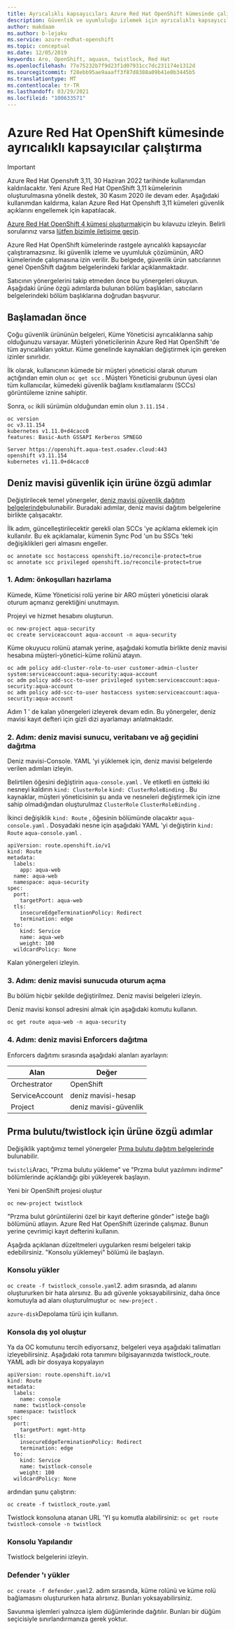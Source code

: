 ```yaml
---
title: Ayrıcalıklı kapsayıcıları Azure Red Hat OpenShift kümesinde çalıştırma | Microsoft Docs
description: Güvenlik ve uyumluluğu izlemek için ayrıcalıklı kapsayıcıları çalıştırın.
author: makdaam
ms.author: b-lejaku
ms.service: azure-redhat-openshift
ms.topic: conceptual
ms.date: 12/05/2019
keywords: Aro, OpenShift, aquasn, twistlock, Red Hat
ms.openlocfilehash: 77e75232b7f9d23f1d07931cc7dc231174e1312d
ms.sourcegitcommit: f28ebb95ae9aaaff3f87d8388a09b41e0b3445b5
ms.translationtype: MT
ms.contentlocale: tr-TR
ms.lasthandoff: 03/29/2021
ms.locfileid: "100633571"
---
```

# <a name="run-privileged-containers-in-an-azure-red-hat-openshift-cluster"></a>Azure Red Hat OpenShift kümesinde ayrıcalıklı kapsayıcılar çalıştırma

> [!IMPORTANT]
> Azure Red Hat Openshıft 3,11, 30 Haziran 2022 tarihinde kullanımdan kaldırılacaktır. Yeni Azure Red Hat OpenShift 3,11 kümelerinin oluşturulmasına yönelik destek, 30 Kasım 2020 ile devam eder. Aşağıdaki kullanımdan kaldırma, kalan Azure Red Hat Openshıft 3,11 kümeleri güvenlik açıklarını engellemek için kapatılacak.
> 
> [Azure Red Hat OpenShift 4 kümesi oluşturmak](tutorial-create-cluster.md)için bu kılavuzu izleyin.
> Belirli sorularınız varsa [lütfen bizimle iletişime geçin](mailto:arofeedback@microsoft.com).

Azure Red Hat OpenShift kümelerinde rastgele ayrıcalıklı kapsayıcılar çalıştıramazsınız.
İki güvenlik izleme ve uyumluluk çözümünün, ARO kümelerinde çalışmasına izin verilir.
Bu belgede, güvenlik ürün satıcılarının genel OpenShift dağıtım belgelerindeki farklar açıklanmaktadır.


Satıcının yönergelerini takip etmeden önce bu yönergeleri okuyun.
Aşağıdaki ürüne özgü adımlarda bulunan bölüm başlıkları, satıcıların belgelerindeki bölüm başlıklarına doğrudan başvurur.

## <a name="before-you-begin"></a>Başlamadan önce

Çoğu güvenlik ürününün belgeleri, Küme Yöneticisi ayrıcalıklarına sahip olduğunuzu varsayar.
Müşteri yöneticilerinin Azure Red Hat OpenShift 'de tüm ayrıcalıkları yoktur. Küme genelinde kaynakları değiştirmek için gereken izinler sınırlıdır.

İlk olarak, kullanıcının kümede bir müşteri yöneticisi olarak oturum açtığından emin olun `oc get scc` . Müşteri Yöneticisi grubunun üyesi olan tüm kullanıcılar, kümedeki güvenlik bağlamı kısıtlamalarını (SCCs) görüntüleme iznine sahiptir.

Sonra, `oc` ikili sürümün olduğundan emin olun `3.11.154` .
```
oc version
oc v3.11.154
kubernetes v1.11.0+d4cacc0
features: Basic-Auth GSSAPI Kerberos SPNEGO

Server https://openshift.aqua-test.osadev.cloud:443
openshift v3.11.154
kubernetes v1.11.0+d4cacc0
```

## <a name="product-specific-steps-for-aqua-security"></a>Deniz mavisi güvenlik için ürüne özgü adımlar
Değiştirilecek temel yönergeler, [deniz mavisi güvenlik dağıtım belgelerinde](https://docs.aquasec.com/docs/openshift-red-hat)bulunabilir. Buradaki adımlar, deniz mavisi dağıtım belgelerine birlikte çalışacaktır.

İlk adım, güncelleştirilecektir gerekli olan SCCs 'ye açıklama eklemek için kullanılır. Bu ek açıklamalar, kümenin Sync Pod 'un bu SSCs 'teki değişiklikleri geri almasını engeller.

```
oc annotate scc hostaccess openshift.io/reconcile-protect=true
oc annotate scc privileged openshift.io/reconcile-protect=true
```

### <a name="step-1-prepare-prerequisites"></a>1. Adım: önkoşulları hazırlama
Kümede, Küme Yöneticisi rolü yerine bir ARO müşteri yöneticisi olarak oturum açmanız gerektiğini unutmayın.

Projeyi ve hizmet hesabını oluşturun.
```
oc new-project aqua-security
oc create serviceaccount aqua-account -n aqua-security
```

Küme okuyucu rolünü atamak yerine, aşağıdaki komutla birlikte deniz mavisi hesabına müşteri-yönetici-küme rolünü atayın.
```
oc adm policy add-cluster-role-to-user customer-admin-cluster system:serviceaccount:aqua-security:aqua-account
oc adm policy add-scc-to-user privileged system:serviceaccount:aqua-security:aqua-account
oc adm policy add-scc-to-user hostaccess system:serviceaccount:aqua-security:aqua-account
```

Adım 1 ' de kalan yönergeleri izleyerek devam edin.  Bu yönergeler, deniz mavisi kayıt defteri için gizli dizi ayarlamayı anlatmaktadır.

### <a name="step-2-deploy-the-aqua-server-database-and-gateway"></a>2. Adım: deniz mavisi sunucu, veritabanı ve ağ geçidini dağıtma
Deniz mavisi-Console. YAML 'yi yüklemek için, deniz mavisi belgelerde verilen adımları izleyin.

Belirtilen öğesini değiştirin `aqua-console.yaml` .  Ve etiketli en üstteki iki nesneyi kaldırın `kind: ClusterRole` `kind: ClusterRoleBinding` .  Bu kaynaklar, müşteri yöneticisinin şu anda ve nesneleri değiştirmek için izne sahip olmadığından oluşturulmaz `ClusterRole` `ClusterRoleBinding` .

İkinci değişiklik `kind: Route` , öğesinin bölümünde olacaktır `aqua-console.yaml` . Dosyadaki nesne için aşağıdaki YAML 'yi değiştirin `kind: Route` `aqua-console.yaml` .
```
apiVersion: route.openshift.io/v1
kind: Route
metadata:
  labels:
    app: aqua-web
  name: aqua-web
  namespace: aqua-security
spec:
  port:
    targetPort: aqua-web
  tls:
    insecureEdgeTerminationPolicy: Redirect
    termination: edge
  to:
    kind: Service
    name: aqua-web
    weight: 100
  wildcardPolicy: None
```

Kalan yönergeleri izleyin.

### <a name="step-3-login-to-the-aqua-server"></a>3. Adım: deniz mavisi sunucuda oturum açma
Bu bölüm hiçbir şekilde değiştirilmez.  Deniz mavisi belgeleri izleyin.

Deniz mavisi konsol adresini almak için aşağıdaki komutu kullanın.
```
oc get route aqua-web -n aqua-security
```

### <a name="step-4-deploy-aqua-enforcers"></a>4. Adım: deniz mavisi Enforcers dağıtma
Enforcers dağıtımı sırasında aşağıdaki alanları ayarlayın:

| Alan          | Değer         |
| -------------- | ------------- |
| Orchestrator   | OpenShift     |
| ServiceAccount | deniz mavisi-hesap  |
| Project        | deniz mavisi-güvenlik |

## <a name="product-specific-steps-for-prisma-cloud--twistlock"></a>Prma bulutu/twistlock için ürüne özgü adımlar

Değişiklik yaptığımız temel yönergeler [Prma bulutu dağıtım belgelerinde](https://docs.paloaltonetworks.com/prisma/prisma-cloud/19-11/prisma-cloud-compute-edition-admin/install/install_openshift.html) bulunabilir.

`twistcli`Aracı, "Przma bulutu yükleme" ve "Przma bulut yazılımını indirme" bölümlerinde açıklandığı gibi yükleyerek başlayın.

Yeni bir OpenShift projesi oluştur
```
oc new-project twistlock
```

"Przma bulut görüntülerini özel bir kayıt defterine gönder" isteğe bağlı bölümünü atlayın. Azure Red Hat OpenShift üzerinde çalışmaz. Bunun yerine çevrimiçi kayıt defterini kullanın.

Aşağıda açıklanan düzeltmeleri uygularken resmi belgeleri takip edebilirsiniz.
"Konsolu yüklemeyi" bölümü ile başlayın.

### <a name="install-console"></a>Konsolu yükler

`oc create -f twistlock_console.yaml`2. adım sırasında, ad alanını oluştururken bir hata alırsınız.
Bu adı güvenle yoksayabilirsiniz, daha önce komutuyla ad alanı oluşturulmuştur `oc new-project` .

`azure-disk`Depolama türü için kullanın.

### <a name="create-an-external-route-to-console"></a>Konsola dış yol oluştur

Ya da OC komutunu tercih ediyorsanız, belgeleri veya aşağıdaki talimatları izleyebilirsiniz.
Aşağıdaki rota tanımını bilgisayarınızda twistlock_route. YAML adlı bir dosyaya kopyalayın
```
apiVersion: route.openshift.io/v1
kind: Route
metadata:
  labels:
    name: console
  name: twistlock-console
  namespace: twistlock
spec:
  port:
    targetPort: mgmt-http
  tls:
    insecureEdgeTerminationPolicy: Redirect
    termination: edge
  to:
    kind: Service
    name: twistlock-console
    weight: 100
  wildcardPolicy: None
```
ardından şunu çalıştırın:
```
oc create -f twistlock_route.yaml
```

Twistlock konsoluna atanan URL 'YI şu komutla alabilirsiniz: `oc get route twistlock-console -n twistlock`

### <a name="configure-console"></a>Konsolu Yapılandır

Twistlock belgelerini izleyin.

### <a name="install-defender"></a>Defender 'ı yükler

`oc create -f defender.yaml`2. adım sırasında, küme rolünü ve küme rolü bağlamasını oluştururken hata alırsınız.
Bunları yoksayabilirsiniz.

Savunma işlemleri yalnızca işlem düğümlerinde dağıtılır. Bunları bir düğüm seçicisiyle sınırlandırmanıza gerek yoktur.
